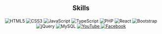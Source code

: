 ## <p align="center">Skills</p>


<p align="center">
<img src="https://img.shields.io/badge/html5-%23E34F26.svg?style=for-the-badge&amp;logo=html5&amp;logoColor=white" alt="HTML5">
<img src="https://img.shields.io/badge/css3-%231572B6.svg?style=for-the-badge&amp;logo=css3&amp;logoColor=white" alt="CSS3">
<img src="https://img.shields.io/badge/javascript-%23323330.svg?style=for-the-badge&amp;logo=javascript&amp;logoColor=%23F7DF1E" alt="JavaScript">
<img src="https://img.shields.io/badge/TypeScript-007ACC?style=for-the-badge&logo=typescript&logoColor=white" alt="TypeScript">
<img src="https://img.shields.io/badge/php-%23777BB4.svg?style=for-the-badge&amp;logo=php&amp;logoColor=white" alt="PHP">
<img src="https://img.shields.io/badge/React-20232A?style=for-the-badge&logo=react&logoColor=61DAFB" alt="React">
<img src="https://img.shields.io/badge/Bootstrap-563D7C?style=for-the-badge&logo=bootstrap&logoColor=white" alt="Bootstrap">
<img src="https://img.shields.io/badge/jQuery-0769AD?style=for-the-badge&logo=jquery&logoColor=white" alt="jQuery">
<img src="https://img.shields.io/badge/MySQL-005C84?style=for-the-badge&logo=mysql&logoColor=white" alt="MySQL">



<a href="https://www.youtube.com/user/YourYouTubeUsername" target="_blank">
  <img src="https://img.shields.io/badge/Subscribe-YouTube-red?style=for-the-badge&logo=youtube&logoColor=white" alt="YouTube">
</a>

<a href="https://www.facebook.com/YourFacebookPage" target="_blank">
  <img src="https://img.shields.io/badge/Follow-Facebook-blue?style=for-the-badge&logo=facebook&logoColor=white" alt="Facebook">
</a>
